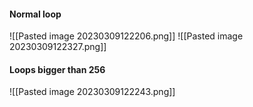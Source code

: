 #### Normal loop
![[Pasted image 20230309122206.png]]
![[Pasted image 20230309122327.png]]

#### Loops bigger than 256
![[Pasted image 20230309122243.png]]